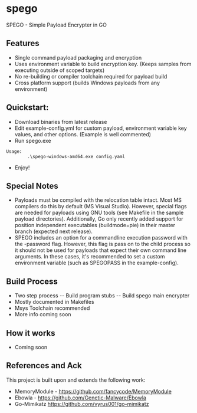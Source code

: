 # spego
SPEGO - Simple Payload Encrypter in GO

## Features
- Single command payload packaging and encryption
- Uses environment variable to build encryption key. (Keeps samples from executing outside of scoped targets)
- No re-building or compiler toolchain required for payload build
- Cross platform support (builds Windows payloads from any environment)

## Quickstart:
- Download binaries from latest release
- Edit example-config.yml for custom payload, environment variable key values, and other options. (Example is well commented)
- Run spego.exe
```
Usage:
        .\spego-windows-amd64.exe config.yaml
```
- Enjoy!

## Special Notes
- Payloads must be compiled with the relocation table intact. Most MS compilers do this by default (MS Visual Studio). However, special flags are needed for payloads using GNU tools (see Makefile in the sample payload directories). Additionally, Go only recently added support for position independent executables (buildmode=pie) in their master branch (expected next release). 
- SPEGO includes an option for a commandline execution password with the -password flag. However, this flag is pass on to the child process so it should not be used for payloads that expect their own command line arguments. In these cases, it's recommended to set a custom environment variable (such as SPEGOPASS in the example-config).

## Build Process
- Two step process
-- Build program stubs
-- Build spego main encrypter
- Mostly documented in Makefiles
- Msys Toolchain recommended 
- More info coming soon

## How it works
- Coming soon

## References and Ack
This project is built upon and extends the following work:
- MemoryModule - https://github.com/fancycode/MemoryModule
- Ebowla - https://github.com/Genetic-Malware/Ebowla
- Go-Mimikatz https://github.com/vyrus001/go-mimikatz
